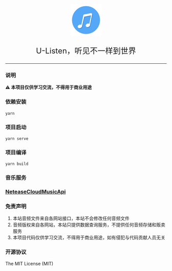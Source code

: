 <p align="center"><a href="http://u-listen.qjidea.com/" target="_blank" rel="noopener noreferrer"><img width="100" src="./public/favicon.svg" alt="music logo"></a></p>
<p align='center' style='font-size:1.5rem'>U-Listen，听见不一样到世界</p>
<hr/>

### 说明

**⚠️ 本项目仅供学习交流，不得用于商业用途**


### 依赖安装
```
yarn
```

### 项目启动
```
yarn serve
```

### 项目编译
```
yarn build
```

### 音乐服务 

### [NeteaseCloudMusicApi](https://github.com/Binaryify/NeteaseCloudMusicApi)


### 免责声明

1. 本站音频文件来自各网站接口，本站不会修改任何音频文件
2. 音频版权来自各网站，本站只提供数据查询服务，不提供任何音频存储和贩卖服务
3. 本项目代码仅供学习交流，不得用于商业用途，如有侵犯与代码贡献人员无关

### 开源协议

The MIT License (MIT)
